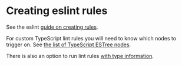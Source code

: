 # Creating eslint rules

See the eslint [guide on creating rules](https://eslint.org/docs/developer-guide/working-with-rules).

For custom TypeScript lint rules you will need to know which nodes to trigger on. See [the list of TypeScript ESTree nodes](https://github.com/typescript-eslint/typescript-eslint/blob/623febfca0b5afbbdc7297d65617d80ac4872513/packages/typescript-estree/src/ts-estree/ast-node-types.ts).

There is also an option to run lint rules [with type information](https://github.com/typescript-eslint/typescript-eslint/blob/db4b530f3f049267d679e89d9e75acfcb86faaf2/docs/getting-started/linting/TYPED_LINTING.md).
